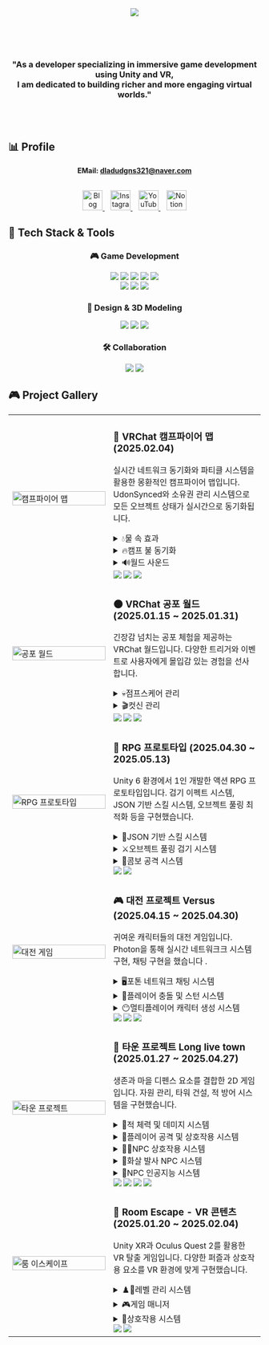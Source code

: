 <div align="center">
  <img src="https://capsule-render.vercel.app/api?type=Venom&color=0:6c5ce7,100:a29bfe&height=300&section=header&text=Development%20Log&fontSize=70&animation=twinkling&fontColor=e9e1ff&fontAlignY=40&desc=Unity%20VR%20Developer%20Portfolio&descSize=25&descAlignY=60&stroke=483d8b&strokeWidth=1" />
</div>

##
<br><br>
<div align="center">
  <h3>
   "As a developer specializing in immersive game development using Unity and VR,<br>
I am dedicated to building richer and more engaging virtual worlds."
  </h3>
</div>
<br><br>

## 📊 Profile

<div align="center">

**EMail: dladudgns321@naver.com**
<br><br>

<a href="https://blog.naver.com/y_oung99">
  <img src="https://play-lh.googleusercontent.com/rdmNKWDpwdzP-UBlrKQqVWwOm0vnvXg8lOD4vRQJQm8AR2lK2BBAGbrPzlDfI9lWyQ" width="40" alt="Blog"/>
</a>
&nbsp;&nbsp;
<a href="https://www.instagram.com/y___oung99">
  <img src="https://cdn-icons-png.flaticon.com/512/1384/1384063.png" width="40" alt="Instagram"/>
</a>
&nbsp;&nbsp;
<a href="https://www.youtube.com/@%EC%B4%88%EC%BD%94-v7b">
  <img src="https://littledeep.com/wp-content/uploads/2020/09/youtube-icon-style.png" width="40" alt="YouTube"/>
</a>
&nbsp;&nbsp;
<a href="https://www.notion.so/1c1ddb27d189802a9aa4f18bfff87027?pvs=4">
  <img src="https://noticon-static.tammolo.com/dgggcrkxq/image/upload/v1566778642/noticon/kjaaizycfgz017qxvlnu.png" width="40" alt="Notion"/>
</a>

</div>





## 🔧 Tech Stack & Tools

<div align="center">
  <h3>🎮 Game Development</h3>
  <img src="https://img.shields.io/badge/Unity-000000?style=for-the-badge&logo=Unity&logoColor=white"/>
  <img src="https://img.shields.io/badge/C%23-239120?style=for-the-badge&logo=CSharp&logoColor=white"/>
  <img src="https://img.shields.io/badge/Unity%20XR-000000?style=for-the-badge&logo=Unity&logoColor=white"/>
  <img src="https://img.shields.io/badge/VRChat%20SDK-000000?style=for-the-badge&logo=VRChat&logoColor=white"/>
  <img src="https://img.shields.io/badge/Oculus%20Integration-1C1E20?style=for-the-badge&logo=Oculus&logoColor=white"/>
  <br>
  <img src="https://img.shields.io/badge/Unity%20Shader%20Graph-000000?style=for-the-badge&logo=Unity&logoColor=white"/>
  <img src="https://img.shields.io/badge/Photon%20Networking-00ADEF?style=for-the-badge&logo=Photon&logoColor=white"/>
  <img src="https://img.shields.io/badge/UdonSharp-5865F2?style=for-the-badge&logo=VRChat&logoColor=white"/>
  
  <h3>🎨 Design & 3D Modeling</h3>
  <img src="https://img.shields.io/badge/Blender-F5792A?style=for-the-badge&logo=Blender&logoColor=white"/>
  <img src="https://img.shields.io/badge/Photoshop-31A8FF?style=for-the-badge&logo=Adobe%20Photoshop&logoColor=white"/>
  <img src="https://img.shields.io/badge/Figma-F24E1E?style=for-the-badge&logo=Figma&logoColor=white"/>
 
  
  <h3>🛠️ Collaboration</h3>
  <img src="https://img.shields.io/badge/GitHub-181717?style=for-the-badge&logo=GitHub&logoColor=white"/>
  <img src="https://img.shields.io/badge/Notion-000000?style=for-the-badge&logo=Notion&logoColor=white"/>
</div>


## 🎮 Project Gallery

<table>
  <tr>
    <td width="40%">
      <a href="https://youtu.be/5FuCTJ1qK3s">
        <img src="https://file.notion.so/f/f/6b98e78d-cc49-47f6-a0bf-9b1b0470f6ac/043cdd30-3adb-4c0c-8afe-202fe10264cc/image.png?table=block&id=1dfddb27-d189-805c-86d3-ea0dd317d05a&spaceId=6b98e78d-cc49-47f6-a0bf-9b1b0470f6ac&expirationTimestamp=1747648800000&signature=RohuXKO3JQxP6F_Ew3rS5KwahewSCjnA8SD0eWTF8RI&downloadName=image.png" width="100%" alt="캠프파이어 맵"/>
      </a>
    </td>
    <td width="60%">
      <h3>🌟 VRChat 캠프파이어 맵 (2025.02.04)</h3>
      <p>실시간 네트워크 동기화와 파티클 시스템을 활용한 몽환적인 캠프파이어 맵입니다. UdonSynced와 소유권 관리 시스템으로 모든 오브젝트 상태가 실시간으로 동기화됩니다.</p>
      <details>
        <summary>💧물 속 효과</summary>
   
```csharp
using UdonSharp;
using UnityEngine;
using VRC.SDKBase;

public class UnderWater : UdonSharpBehaviour
{
    public AudioSource audioSource;
    private bool isPlayerInWater = false;

    [Header("포스트 프로세싱 설정")]
    public GameObject normalPostProcessing;
    public GameObject underwaterPostProcessing;

    private void UpdatePostProcessing()
    {
        if (normalPostProcessing != null && underwaterPostProcessing != null)
        {
            normalPostProcessing.SetActive(!isPlayerInWater);
            underwaterPostProcessing.SetActive(isPlayerInWater);
        }
    }

    public override void OnPlayerTriggerEnter(VRCPlayerApi player)
    {
        if (player.isLocal)
        {
            isPlayerInWater = true;
            if (audioSource != null && !audioSource.isPlaying)
            {
                audioSource.Play();
            }
            UpdatePostProcessing();
        }
    }

    public override void OnPlayerTriggerExit(VRCPlayerApi player)
    {
        if (player.isLocal)
        {
            isPlayerInWater = false;
            if (audioSource != null && audioSource.isPlaying)
            {
                audioSource.Stop();
            }
            UpdatePostProcessing();
        }
    }
}
```
</details>


 <details>
        <summary>🔥캠프 불 동기화</summary>
   
```csharp
using UdonSharp;
using UnityEngine;
using VRC.SDKBase;
using VRC.Udon;

[UdonBehaviourSyncMode(BehaviourSyncMode.Manual)]
public class FireTrigger : UdonSharpBehaviour
{
    public GameObject Fire;
   
    [UdonSynced]
    private bool isActive;

    public bool IsActive
    {
        get => isActive;
        set
        {
            isActive = value;
            if (Fire != null)
            {
                Fire.SetActive(isActive);
            }
        }
    }

    public override void Interact()
    {
        if (Networking.IsOwner(gameObject))
        {
            IsActive = !IsActive;
            RequestSerialization();
        }
        else
        {
            Networking.SetOwner(Networking.LocalPlayer, gameObject);
            SendCustomNetworkEvent(VRC.Udon.Common.Interfaces.NetworkEventTarget.Owner, nameof(Interact));
        }
    }

    public override void OnDeserialization()
    {
        if (Fire != null)
        {
            Fire.SetActive(isActive);
        }
    }
}
```
</details>
 <details>
        <summary>🔊월드 사운드</summary>
   
```csharp
using UdonSharp;
using UnityEngine;
using VRC.SDKBase;

public class WorldSound : UdonSharpBehaviour
{
    [Header("소리 설정")]
    [Tooltip("소리를 재생할 오브젝트")]
    public GameObject Sound;

    [Header("소리 범위 설정")]
    [Tooltip("소리가 최대 볼륨으로 들리는 거리")]
    public float minDistance = 1f;

    [Tooltip("소리가 들리는 최대 거리")]
    public float maxDistance = 10f;

    [Tooltip("소리 볼륨")]
    [Range(0f, 1f)]
    public float volume = 1f;

    private AudioSource audioSource;

    private void Start()
    {
        if (Sound != null)
        {
            audioSource = Sound.GetComponent<AudioSource>();
            ApplySoundSettings();
        }
    }

    public void ApplySoundSettings()
    {
        if (audioSource != null)
        {
            audioSource.minDistance = minDistance;
            audioSource.maxDistance = maxDistance;
            audioSource.volume = volume;
            audioSource.spatialBlend = 1f; // 3D 사운드로 설정
        }
    }

    public override void Interact()
    {
        if (audioSource == null && Sound != null)
        {
            audioSource = Sound.GetComponent<AudioSource>();
            ApplySoundSettings();
        }

        if (audioSource != null)
        {
            if (audioSource.isPlaying)
            {
                audioSource.Stop();
            }
            else
            {
                audioSource.Play();
            }
        }
    }

    // 에디터에서 값이 변경될 때 호출
    private void OnValidate()
    {
        if (Application.isPlaying && audioSource != null)
        {
            ApplySoundSettings();
        }
    }
}
```
</details>
      <div>
        <img src="https://img.shields.io/badge/네트워크-5cb85c?style=flat-square"/>
        <img src="https://img.shields.io/badge/파티클-5bc0de?style=flat-square"/>
        <img src="https://img.shields.io/badge/효과-d9534f?style=flat-square"/>
      </div>
    </td>
  </tr>
  
  <tr>
    <td width="40%">
      <a href="https://youtu.be/SFu2kHuo2Yw">
        <img src="https://file.notion.so/f/f/6b98e78d-cc49-47f6-a0bf-9b1b0470f6ac/c019b766-3481-4ee3-82d2-9d758319388e/image.png?table=block&id=1dfddb27-d189-808f-9b91-c0fb940fc6b4&spaceId=6b98e78d-cc49-47f6-a0bf-9b1b0470f6ac&expirationTimestamp=1747648800000&signature=GWKXzEQpB0rNCOkK9vIac5nGGMz8F-62mLKE9KlhUnw&downloadName=image.png" width="100%" alt="공포 월드"/>
      </a>
    </td>
    <td width="60%">
      <h3>🌑 VRChat 공포 월드 (2025.01.15 ~ 2025.01.31)</h3>
      <p>긴장감 넘치는 공포 체험을 제공하는 VRChat 월드입니다. 다양한 트리거와 이벤트로 사용자에게 몰입감 있는 경험을 선사합니다.</p>
      <details>
        <summary>💀점프스케어 관리 </summary>
   
```csharp
public class JumpscareController : UdonSharpBehaviour
{
    [Header("UI 설정")]
    public Canvas jumpscareCanvas;
    public Image jumpscareImage;
    public float imageDuration = 1f;     // 이미지 표시 총 시간
    public float fadeInDuration = 0.1f;  // 페이드 인에 걸리는 시간
    public float fadeOutDuration = 0.2f; // 페이드 아웃에 걸리는 시간

    [Header("사운드 설정")]
    public AudioSource jumpscareSound;
    
    private bool isJumpscareActive = false;
    private float timer = 0f;

    private void TriggerJumpscare()
    {
        isJumpscareActive = true;
        timer = 0f;

        // 캔버스 활성화 및 이미지 초기화
        if (jumpscareCanvas != null)
        {
            jumpscareCanvas.gameObject.SetActive(true);
            
            if (jumpscareImage != null)
            {
                // 시작 시 완전히 투명하게 설정
                Color imageColor = jumpscareImage.color;
                imageColor.a = 0f;
                jumpscareImage.color = imageColor;
            }
        }

        // 사운드 재생
        if (jumpscareSound != null)
        {
            jumpscareSound.Play();
        }
    }
}
```
</details>
<details>
        <summary>🎬컷신 관리  </summary>
   
```csharp
public class CutsceneController : UdonSharpBehaviour
{
    [Header("컷신 기본 설정")]
    public Camera cutsceneCamera;           // 컷신용 카메라
    public float cinematicDuration = 20f;   // 전체 컷신 지속 시간
    
    [Header("컷신 이벤트 컨트롤러")]
    public AudioSource sound1;              // 사운드 효과
    public GameObject[] ghostObjects;        // 귀신 오브젝트들
    
    [Header("컷신용 조명 설정")]
    public Light finalPointLight;           // 마지막에 비출 PointLight
    
    private bool isPlaying = false;
    private float timer = 0f;
    private VRCPlayerApi localPlayer;
    private int currentPhase = 0;           // 현재 페이즈
    
    public override void OnPlayerTriggerEnter(VRCPlayerApi player)
    {
        if (player == Networking.LocalPlayer && !isPlaying)
        {
            StartCinematic();
        }
    }
    
    public void StartCinematic()
    {
        isPlaying = true;
        timer = 0f;
        currentPhase = 0;
        
        // 플레이어 이동 제한
        if(localPlayer != null)
        {
            localPlayer.Immobilize(true);
        }
        
        // 컷신 카메라 활성화
        if(cutsceneCamera != null)
        {
            cutsceneCamera.enabled = true;
        }
    }
    
    private void SetAllGhostsActive(bool active)
    {
        if (ghostObjects == null) return;
        
        for(int i = 0; i < ghostObjects.Length; i++)
        {
            if(ghostObjects[i] != null)
                ghostObjects[i].SetActive(active);
        }
    }
}
```
</details>
      <div>
        <img src="https://img.shields.io/badge/네트워크-5cb85c?style=flat-square"/>
        <img src="https://img.shields.io/badge/호러게임-5bc0de?style=flat-square"/>
        <img src="https://img.shields.io/badge/공포체험-d9534f?style=flat-square"/>
      </div>
    </td>
  </tr>
  
  <tr>
    <td width="40%">
      <a href="https://youtu.be/pIG3t2twTZ4">
        <img src="https://github.com/user-attachments/assets/a4f4ec45-076d-435a-8d74-d694efe7d1cb" width="100%" alt="RPG 프로토타입"/>
      </a>
    </td>
    <td width="60%">
      <h3>🎯 RPG 프로토타입 (2025.04.30 ~ 2025.05.13)</h3>
      <p>Unity 6 환경에서 1인 개발한 액션 RPG 프로토타입입니다. 검기 이펙트 시스템, JSON 기반 스킬 시스템, 오브젝트 풀링 최적화 등을 구현했습니다.</p>
      <details>
        <summary>🛜JSON 기반 스킬 시스템 </summary>
   
```csharp
public class SkillLoader : MonoBehaviour
{
    public static SkillLoader skillLoader;
    public List<Skill> skill;

    void LoadSkills()
    {
        TextAsset jsonFile = Resources.Load<TextAsset>("skill");
        if (jsonFile != null)
        {
            skill = new List<Skill>(JsonHelper.FromJson<Skill>(jsonFile.text));
            Debug.Log("스킬 개수: " + skill.Count);
            Debug.Log("첫번째 스킬 이름: " + skill[0].name);
        }
        else
        {
            Debug.LogError("skills.json 파일을 찾을 수 없습니다.");
        }
    }
}

[System.Serializable]
public class Skill
{
    public string name;
    public int damage;
    public float cooldown;
}
```
</details>

<details>
        <summary>⚔️오브젝트 풀링 검기 시스템   </summary>
   
```csharp
public class SlashController : MonoBehaviour
{
    public GameObject[] slashPrefabs;  // 사용할 검기 이펙트 프리팹들
    public Transform[] slashPositions;  // 각 검기 이펙트의 생성 위치/방향
    public int currentSlashIndex = 0;
    
    [Header("오브젝트 풀링 설정")]
    public int poolSize = 5;
    public bool autoExpand = true;
    
    private Dictionary<int, List<GameObject>> slashPools;

    private void InitializeObjectPools()
    {
        slashPools = new Dictionary<int, List<GameObject>>();
        
        // 각 프리팹 타입별로 풀 생성
        for (int i = 0; i < slashPrefabs.Length; i++)
        {
            if (slashPrefabs[i] == null) continue;
            
            List<GameObject> pool = new List<GameObject>();
            slashPools[i] = pool;
            
            // 풀 사이즈만큼 오브젝트 미리 생성
            for (int j = 0; j < poolSize; j++)
            {
                CreateNewSlashInstance(i);
            }
        }
    }
    
    // 풀에서 사용 가능한 오브젝트 가져오기
    private GameObject GetSlashFromPool(int prefabIndex)
    {
        if (!slashPools.ContainsKey(prefabIndex))
        {
            slashPools[prefabIndex] = new List<GameObject>();
            for (int i = 0; i < poolSize; i++)
            {
                CreateNewSlashInstance(prefabIndex);
            }
        }
        
        List<GameObject> pool = slashPools[prefabIndex];
        
        // 비활성화된 오브젝트 찾기
        foreach (GameObject slash in pool)
        {
            if (slash != null && !slash.activeInHierarchy)
            {
                return slash;
            }
        }
        
        // 자동 확장이 활성화된 경우
        if (autoExpand)
        {
            return CreateNewSlashInstance(prefabIndex);
        }
        
        return null;
    }
}
```
</details>

<details>
        <summary>🤺콤보 공격 시스템   </summary>
   
```csharp
public class Player : MonoBehaviour
{
    private bool _isAttacking = false;
    private Animator animator;
    private bool canCombo = true;
    private float lastComboTime = 0f;
    
    int hashAttackCount = Animator.StringToHash("AttackCount");
    
    public int AttackCount
    {
        get => animator.GetInteger(hashAttackCount);
        set => animator.SetInteger(hashAttackCount, value);
    }

    void Update()
    {
        // 콤보 타이머 처리: 일정 시간 동안 다음 콤보 입력이 없으면 공격 상태 종료
        if (isAttacking && canCombo && Time.time - lastComboTime > comboTimeout)
        {
            isAttacking = false;
            AttackCount = 0;
            canCombo = true;
        }

        // 공격 입력 처리 (마우스 좌클릭)
        if (Input.GetMouseButtonDown(0))
        {
            if (!isAttacking)
            {
                // 첫 번째 공격 시작
                isAttacking = true;
                AttackCount = 1;
                animator.SetTrigger("Attack");
                canCombo = false;
            }
            else if (canCombo)
            {
                // 콤보 공격 (다음 단계로 진행)
                int nextAttack = AttackCount + 1;
                if (nextAttack <= 3)  // 최대 3단계 콤보
                {
                    AttackCount = nextAttack;
                    animator.SetTrigger("Attack");
                    canCombo = false;
                }
            }
        }
    }
    
    // 마지막 콤보 애니메이션이 끝날 때 호출될 이벤트 함수
    public void OnAttackAnimationEnd()
    {
        isAttacking = false;
        AttackCount = 0;
        canCombo = true;
    }

    // 중간 콤보 애니메이션이 끝날 때 호출될 이벤트 함수
    public void OnComboAnimationEnd()
    {
        canCombo = true;
        lastComboTime = Time.time;
    }
}
```
</details>
      <div>
        <img src="https://img.shields.io/badge/RPG-5cb85c?style=flat-square"/>
        <img src="https://img.shields.io/badge/1인개발-f0ad4e?style=flat-square"/>
      </div>
    </td>
  </tr>
  
  <tr>
    <td width="40%">
      <a href="https://youtu.be/Tnn4wbkD6_E">
        <img src="https://file.notion.so/f/f/6b98e78d-cc49-47f6-a0bf-9b1b0470f6ac/5c5b2d54-3a3f-40ef-82b9-bf9870f9fea2/%EC%8A%A4%ED%81%AC%EB%A6%B0%EC%83%B7_2025-04-29_171134.png?table=block&id=1e4ddb27-d189-80a2-99f0-c94d306abf57&spaceId=6b98e78d-cc49-47f6-a0bf-9b1b0470f6ac&expirationTimestamp=1747648800000&signature=i08ub_su6FxXMbuEGW8fwomr3EAOJIFMbGqGwnGIafY&downloadName=%EC%8A%A4%ED%81%AC%EB%A6%B0%EC%83%B7+2025-04-29+171134.png" width="100%" alt="대전 게임"/>
      </a>
    </td>
    <td width="60%">
      <h3>🎮 대전 프로젝트 Versus (2025.04.15 ~ 2025.04.30)</h3>
      <p>귀여운 캐릭터들의 대전 게임입니다. Photon을 통해 실시간 네트워크크 시스템 구현, 채팅 구현을 했습니다 .</p>
      
<details>
        <summary>🖥️포톤 네트워크 채팅 시스템   </summary>
   
```csharp
public class ChatManager : MonoBehaviourPunCallbacks
{
    // 싱글톤 인스턴스 (전역 접근용)
    public static ChatManager Instance { get; private set; }
    public GameObject m_Content;
    public GameObject chatTextPrefab;
    public TMP_InputField m_inputField;
    public ScrollRect scrollRect;
    
    PhotonView photonview;
    
    // 입력 필드에서 엔터 키를 눌렀을 때 호출
    public void OnEndEditEvent()
    {
        if (Input.GetKeyDown(KeyCode.Return))
        {
            string nickname = GetCharacterNickname();
            string strMessage = nickname + " : " + m_inputField.text;
            photonview.RPC("RPC_Chat", RpcTarget.All, strMessage);
            m_inputField.text = "";
        }
    }
    
    // 캐릭터 ID에 따라 닉네임 반환
    string GetCharacterNickname()
    {
        string nickname = "알수없음";
        if (Photon.Pun.PhotonNetwork.LocalPlayer.CustomProperties.ContainsKey("CharacterSelection"))
        {
            int charId = (int)Photon.Pun.PhotonNetwork.LocalPlayer.CustomProperties["CharacterSelection"];
            if (charId == 0) nickname = "노랭이";
            else if (charId == 1) nickname = "파랭이";
        }
        return nickname;
    }
    
    // RPC로 호출되는 채팅 함수 (모든 클라이언트에서 실행)
    [PunRPC]
    void RPC_Chat(string message)
    {
        // 받은 메시지를 UI에 추가
        AddChatMessage(message);
    }
}
```
</details>

<details>
        <summary>💫플레이어 충돌 및 스턴 시스템   </summary>
   
```csharp
public class Player : MonoBehaviour
{
    private Rigidbody rb;
    private bool canMove = true;
    private bool isStuned = false;
    private bool wasStuned = false;
    private float pushForce;
    private Vector3 pushDir;
    
    /// <summary>
    /// 플레이어를 스턴 상태로 만들고 특정 방향으로 밀어내는 함수
    /// </summary>
    /// <param name="velocityF">밀어내는 방향과 힘을 결합한 벡터</param>
    /// <param name="time">스턴 지속 시간 (초)</param>
    public void HitPlayer(Vector3 velocityF, float time)
    {
        // 스턴 상태 설정
        isStuned = true;
        canMove = false;
        
        // 밀려나는 힘과 방향 설정
        pushForce = velocityF.magnitude;
        pushDir = Vector3.Normalize(velocityF);
        
        // 현재 수직 속도 유지하며 수평 방향만 설정
        Vector3 currentVelocity = rb.velocity;
        rb.velocity = new Vector3(velocityF.x, currentVelocity.y, velocityF.z);
        
        // 스턴 효과 적용 코루틴 시작
        StartCoroutine(Decrease(velocityF.magnitude, time));
        
        // 히트 사운드 재생
        AudioSource.PlayClipAtPoint(HitSound, transform.position, 2f);
    }
    
    /// <summary>
    /// 스턴 효과를 일정 시간 동안 적용하고 점차 감소시키는 코루틴
    /// </summary>
    private IEnumerator Decrease(float value, float duration)
    {
        // 현재 스턴 상태에서 중첩 스턴이 들어온 경우
        if (isStuned)
            wasStuned = true;
            
        // 지속 시간 동안 힘 감소율 계산
        float delta = value / duration;
        
        // 지정된 시간 동안 힘 감소
        for (float t = 0; t < duration; t += Time.deltaTime)
        {
            yield return null;
            
            // 일반 바닥에서는 힘 감소
            pushForce = pushForce - Time.deltaTime * delta;
            pushForce = pushForce < 0 ? 0 : pushForce;
        }
        
        // 중첩 스턴이 아닌 경우 스턴 해제
        if (!wasStuned)
        {
            isStuned = false;
            canMove = true;
        }
        else
        {
            wasStuned = false;
        }
    }
}
```
</details>

<details>
        <summary>😶멀티플레이어 캐릭터 생성 시스템   </summary>
   
```csharp
public class PlayerManager : MonoBehaviourPunCallbacks
{
    [SerializeField] private GameObject[] characterPrefabs = new GameObject[2];
    [SerializeField] private Transform character1SpawnPoint;
    [SerializeField] private Transform character2SpawnPoint;
    
    private readonly string CHARACTER_SELECTION_PROP = "CharacterSelection";
    
    // 플레이어 캐릭터 생성 메서드
    private void SpawnPlayer()
    {
        // 캐릭터 ID 가져오기
        int characterID = 0;
        
        if (PlayerPrefs.HasKey(CHARACTER_PREFS_KEY))
        {
            characterID = PlayerPrefs.GetInt(CHARACTER_PREFS_KEY);
        }
        else if (PhotonNetwork.LocalPlayer.CustomProperties.TryGetValue(CHARACTER_SELECTION_PROP, out object characterObj))
        {
            characterID = (int)characterObj;
        }
        
        // 캐릭터 ID에 따른 스폰 위치 결정
        Vector3 spawnPosition = Vector3.zero;
        Quaternion spawnRotation = Quaternion.identity;
        
        switch (characterID)
        {
            case 0: // Character1 스폰 위치
                if (character1SpawnPoint != null)
                {
                    spawnPosition = character1SpawnPoint.position;
                    spawnRotation = character1SpawnPoint.rotation;
                }
                break;
                
            case 1: // Character2 스폰 위치
                if (character2SpawnPoint != null)
                {
                    spawnPosition = character2SpawnPoint.position;
                    spawnRotation = character2SpawnPoint.rotation;
                }
                break;
        }
        
        // 네트워크를 통해 플레이어 생성
        string prefabName = characterPrefabs[characterID].name;
        GameObject playerObj = PhotonNetwork.Instantiate(prefabName, spawnPosition, spawnRotation);
        
        // 카메라 및 컨트롤 설정
        SetupPlayerCamera(playerObj);
    }
}
```
</details>
      <div>
        <img src="https://img.shields.io/badge/pvp-5cb85c?style=flat-square"/>
        <img src="https://img.shields.io/badge/아트워크-f0ad4e?style=flat-square"/>
        <img src="https://img.shields.io/badge/3D-d9534f?style=flat-square"/>
      </div>
    </td>
  </tr>
  
  <tr>
    <td width="40%">
      <a href="https://youtu.be/0hPzJI-Z2zI">
        <img src="https://file.notion.so/f/f/6b98e78d-cc49-47f6-a0bf-9b1b0470f6ac/f3bfd331-cf92-4ab9-b982-6848641350fc/image.png?table=block&id=1dfddb27-d189-8031-a245-db37aa202e1f&spaceId=6b98e78d-cc49-47f6-a0bf-9b1b0470f6ac&expirationTimestamp=1747648800000&signature=G17xWK7VnboCDY2gYrNNeIIVmF96x8lmHQMryYm5LeU&downloadName=image.png" width="100%" alt="타운 프로젝트"/>
      </a>
    </td>
    <td width="60%">
      <h3>🏰 타운 프로젝트 Long live town (2025.01.27 ~ 2025.04.27)</h3>
      <p>생존과 마을 디펜스 요소를 결합한 2D 게임입니다. 자원 관리, 타워 건설, 적 방어 시스템을 구현했습니다.</p>
      
<details>
        <summary>🧟적 체력 및 데미지 시스템    </summary>
   
```csharp
public class EnemyHealth : MonoBehaviour
{
    [Header("체력 설정")]
    public float maxHealth = 100f;      // 최대 체력
    public float currentHealth;         // 현재 체력
    
    [Header("UI 설정")]
    public Image healthBarImage;        // 체력바 이미지
    public float smoothSpeed = 5f;      // 체력바 변화 속도
    public GameObject floatingDamageTextPrefab; // 데미지 텍스트 프리팹
    
    // 데미지 처리 함수
    public void TakeDamage(float damage, Vector2 hitPosition = default)
    {
        // 죽었거나 무적 상태면 데미지를 받지 않음
        if (isDead || isInvincible) return;
        
        // 체력 감소
        currentHealth = Mathf.Max(0, currentHealth - damage);
        
        // 데미지 텍스트 생성
        ShowDamageText(damage);
        
        // 체력바 업데이트
        UpdateHealthBar();
        
        // 사망 체크
        if (currentHealth <= 0)
        {
            Die();
        }
        else
        {
            // 무적 시간 및 깜빡임 효과 적용
            StartCoroutine(InvincibilityCoroutine());
        }
    }
    
    // 데미지 텍스트 표시 함수
    private void ShowDamageText(float damage)
    {
        // 데미지 텍스트 생성 및 애니메이션 처리
        if (floatingDamageTextPrefab != null)
        {
            GameObject textObj = Instantiate(floatingDamageTextPrefab, transform.position + Vector3.up, Quaternion.identity);
            TextMeshProUGUI tmpText = textObj.GetComponent<TextMeshProUGUI>();
            if (tmpText != null)
            {
                tmpText.text = damage.ToString("0");
                StartCoroutine(AnimateDamageText(textObj));
            }
        }
    }
}
```
</details>

<details>
        <summary>💬플레이어 공격 및 상호작용 시스템   </summary>
   
```csharp
public class Player : MonoBehaviour
{
    // 현재 플레이어가 장착한 아이템
    public Item equippedItem;
    
    // 공격 설정
    [Header("공격 설정")]
    private float attackDamage;      
    [SerializeField] private float attackRange = 1.5f;
    [SerializeField] private Transform attackPoint;
    
    // 외부에서 장착 아이템을 세팅하는 함수
    public void SetEquippedItem(Item item)
    {
        equippedItem = item;
        
        // 아이템이 있으면 데미지 설정, 없으면 기본 데미지 1로 설정
        if (item != null && item.itemType == ItemType.Weapon)
        {
            attackDamage = item.damage;
        }
        else
        {
            attackDamage = 1f; // 기본 데미지
        }
    }
    
    // 공격 수행 함수
    private void Attack()
    {
        if (isAttacking) return; // 이미 공격 중이면 무시
        
        isAttacking = true;
        
        // 공격 애니메이션 재생
        if (animator != null)
        {
            animator.SetTrigger("1_Attack");
        }
        
        // 공격 데미지 적용 (딜레이 후)
        StartCoroutine(ApplyAttackDamage());
        
        // 공격 쿨다운 시작
        StartCoroutine(AttackCooldown());
    }
    
    // 공격 데미지 적용 코루틴
    private IEnumerator ApplyAttackDamage()
    {
        // 공격 애니메이션 시작 후 일정 시간 대기
        yield return new WaitForSeconds(attackDelay);
        
        // 공격 범위 내 적 감지
        Collider2D[] hitEnemies = Physics2D.OverlapCircleAll(attackPoint.position, attackRange, LayerMask.GetMask("Enemy"));
        
        // 감지된 모든 적에게 데미지 적용
        foreach (Collider2D enemy in hitEnemies)
        {
            EnemyHealth enemyHealth = enemy.GetComponent<EnemyHealth>();
            if (enemyHealth != null)
            {
                // 데미지 적용 (현재 위치 기준)
                enemyHealth.TakeDamage(attackDamage, attackPoint.position);
            }
        }
    }
}
```
</details>

<details>
        <summary>👩‍🦲NPC 상호작용 시스템    </summary>
   
```csharp
public class NpcInteraction : MonoBehaviour
{
    [Header("상호작용 설정")]
    [SerializeField] private float interactionRange = 2.0f;
    [SerializeField] private KeyCode interactionKey = KeyCode.F;
    
    [Header("UI 설정")]
    private GameObject interactionPrompt;    // NPC와 상호작용할 수 있을 때 표시되는 프롬프트 UI
    private GameObject npcInfoPanel;         // NPC 정보를 표시하는 패널
    
    // 참조 변수
    private Transform playerTransform;
    private Npc currentNpc;
    public bool isInteracting = false;
    
    // 가장 가까운 NPC 찾기
    private Npc FindNearestNpc()
    {
        Npc closestNpc = null;
        float closestDistance = interactionRange;
        
        Npc[] allNpcs = FindObjectsOfType<Npc>();
        foreach (Npc npc in allNpcs)
        {
            float distance = Vector3.Distance(playerTransform.position, npc.transform.position);
            if (distance < closestDistance)
            {
                closestDistance = distance;
                closestNpc = npc;
            }
        }
        
        return closestNpc;
    }
    
    // NPC와 상호작용 시작
    private void StartInteraction(Npc npc)
    {
        currentNpc = npc;
        isInteracting = true;
        
        // 플레이어 공격 비활성화
        Player player = playerTransform.GetComponent<Player>();
        if (player != null)
            player.isAttack = false;
        
        // NPC 정보 패널 표시
        if (npcInfoPanel)
        {
            npc.transform.GetChild(1).transform.Find("npcInfoPanel").gameObject.SetActive(true);
        }
        
        // 상호작용 프롬프트 숨기기
        if (interactionPrompt)
            npc.transform.GetChild(1).transform.Find("NPCPrompt").gameObject.SetActive(false);
        
        // NPC에게 상호작용 시작 알림
        npc.OnInteractionStart();
    }
}
```
</details>

<details>
        <summary>🏹화살 발사 NPC 시스템   </summary>
   
```csharp
public class ArrowShooter_Npc : MonoBehaviour
{
    public static bool isBowEquipped = false;
    public static int arrowDamage;
    public GameObject arrowPrefab; // 화살 프리팹
    public Transform shootPoint;  // 화살이 발사될 위치
    public float arcHeight = 2f; // 반원 또는 타원의 높이
    public float maxShootDistance = 10f; // 발사 가능 최대 X축 거리
    
    private Queue<GameObject> arrowPool = new Queue<GameObject>(); // 화살 오브젝트 풀
    private float lastShootTime = -999f;
    private Npc npc;
    
    void Update()
    {
        // NPC 자동 발사: 가장 가까운 몹이 일정 거리 이내면 쿨타임마다 자동 발사
        GameObject targetMob = FindNearestMob();
        if (targetMob == null) return;
        
        float distance = Mathf.Abs(shootPoint.position.x - targetMob.transform.position.x);
        if (distance > maxShootDistance) return;
        
        if (npc.bow.activeSelf == true)
        {
            isBowEquipped = true;
            arrowDamage = npc.attackDamage;
        }
        else
        {
            isBowEquipped = false;
        }
        
        if (Time.time - lastShootTime >= 1.0f) // 쿨타임 1초
        {
            if (isBowEquipped && ShootArrow())
            {
                lastShootTime = Time.time;
                GameManager.instance.PlaySFX("ArrowAttack");
            }
        }
    }
    
    // 화살 발사 함수
    public bool ShootArrow()
    {
        // 가장 가까운 몹 찾기
        GameObject targetMob = FindNearestMob();
        if (targetMob == null) return false;
        
        // 거리 체크
        float xDistanceToMob = Mathf.Abs(shootPoint.position.x - targetMob.transform.position.x);
        if (xDistanceToMob > maxShootDistance) return false;
        
        // 화살 가져오기
        GameObject arrow = GetPooledArrow();
        if (arrow == null) return false;
        
        // 화살 초기화 및 설정
        arrow.transform.position = shootPoint.position;
        arrow.SetActive(true);
        
        // 화살의 충돌 핸들러에 NPC별 공격력 세팅
        EffectCollisionHandler handler = arrow.GetComponent<EffectCollisionHandler>();
        if (handler != null)
        {
            handler.isNpcArrow = true; // NPC가 쏜 화살임을 표시
            handler.npcAttackDamage = npc.attackDamage; // 이 NPC의 공격력
        }
        
        // 화살 이동 코루틴 시작
        Vector3 startPosition = shootPoint.position + new Vector3(0, 2f, 0);
        Vector3 targetPosition = targetMob.transform.position + new Vector3(0, 2f, 0);
        StartCoroutine(MoveArrowInArc(arrow, startPosition, targetPosition));
        
        return true;
    }
}
```
</details>

<details>
        <summary>🤖NPC 인공지능 시스템   </summary>
   
```csharp
public class Npc : MonoBehaviour
{
    // NPC 상태
    public enum NpcState { Idle, Moving, Interacting, Escaping }
    private NpcState currentState = NpcState.Idle;

    // NPC 작업 유형
    public enum NpcTask
    {
        None,
        Woodcutting, // 나무 채집
        Mining,      // 광물 채집
        Combat,      // 전투
        BowCombat    // 활사용 전투
    }
    private NpcTask currentTask = NpcTask.None;
    
    [Header("이동 설정")]
    [SerializeField] private float moveSpeed = 1.0f;
    [SerializeField] private float idleTimeMin = 2.0f;
    [SerializeField] private float idleTimeMax = 5.0f;
    [SerializeField] private float moveTimeMin = 1.0f;
    [SerializeField] private float moveTimeMax = 3.0f;
    private float movementRange = 30.0f;
    
    // 다음 행동 결정
    private void DecideNextAction()
    {
        if (!randomMovementActive) return;
        
        // 랜덤 확률로 다음 행동 결정
        float randomValue = Random.value;
        
        if (isMoving)
        {
            // 이동 중이면 정지 상태로 전환
            isMoving = false;
            currentState = NpcState.Idle;
            rb.velocity = Vector2.zero;
            
            // 정지 시간 랜덤 설정
            idleTimer = Random.Range(idleTimeMin, idleTimeMax);
        }
        else
        {
            // 정지 중이면 이동 상태로 전환
            isMoving = true;
            currentState = NpcState.Moving;
            
            // 랜덤 방향 설정
            float randomAngle = Random.Range(0f, 360f);
            moveDirection = new Vector2(
                Mathf.Cos(randomAngle * Mathf.Deg2Rad),
                Mathf.Sin(randomAngle * Mathf.Deg2Rad)
            ).normalized;
            
            // 이동 시간 랜덤 설정
            moveTimer = Random.Range(moveTimeMin, moveTimeMax);
        }
    }
    
    // 정지 상태 처리
    private void HandleIdleState()
    {
        // 정지 타이머 감소
        idleTimer -= Time.deltaTime;
        
        // 타이머가 0 이하면 다음 행동 결정
        if (idleTimer <= 0f)
        {
            DecideNextAction();
        }
        
        // 애니메이션 업데이트
        if (animator != null)
        {
            animator.SetBool("1_Move", false);
        }
    }
    
    // 이동 상태 처리
    private void HandleMovingState()
    {
        // 이동 타이머 감소
        moveTimer -= Time.deltaTime;
        
        // 타이머가 0 이하면 다음 행동 결정
        if (moveTimer <= 0f)
        {
            DecideNextAction();
            return;
        }
        
        // 초기 위치에서 너무 멀어지면 방향 전환
        Vector3 distanceFromStart = transform.position - initialPosition;
        if (distanceFromStart.magnitude > movementRange)
        {
            // 초기 위치 방향으로 방향 전환
            moveDirection = -distanceFromStart.normalized;
        }
        
        // 이동 적용
        rb.velocity = moveDirection * moveSpeed;
        
        // 방향 업데이트
        UpdateDirection(moveDirection);
        
        // 애니메이션 업데이트
        if (animator != null)
        {
            animator.SetBool("1_Move", true);
        }
    }
    
    // 작업 처리
    private void HandleTask()
    {
        switch (currentTask)
        {
            case NpcTask.Woodcutting:
                HandleWoodcuttingTask();
                break;
                
            case NpcTask.Mining:
                HandleMiningTask();
                break;
                
            case NpcTask.Combat:
                HandleCombatTask();
                break;
                
            case NpcTask.BowCombat:
                HandleBowCombatTask();
                break;
        }
    }
}
```
</details>
      <div>
        <img src="https://img.shields.io/badge/공성-5cb85c?style=flat-square"/>
        <img src="https://img.shields.io/badge/타워디펜스-f0ad4e?style=flat-square"/>
        <img src="https://img.shields.io/badge/생존-d9534f?style=flat-square"/>
        <img src="https://img.shields.io/badge/2D-5bc0de?style=flat-square"/>
      </div>
    </td>
  </tr>
  
  <tr>
    <td width="40%">
      <a href="https://youtu.be/NtjVl0uQS3w">
        <img src="https://file.notion.so/f/f/6b98e78d-cc49-47f6-a0bf-9b1b0470f6ac/dad986e4-f841-4ac9-98ab-750e0d77e896/image.png?table=block&id=1dfddb27-d189-80f3-9126-d6206324c762&spaceId=6b98e78d-cc49-47f6-a0bf-9b1b0470f6ac&expirationTimestamp=1747648800000&signature=PdVh8mLBn-GvJUol3qNGPEUAaznrCPky07Jp7y6n1ko&downloadName=image.png" width="100%" alt="룸 이스케이프"/>
      </a>
    </td>
    <td width="60%">
      <h3>🚪 Room Escape - VR 콘텐츠 (2025.01.20 ~ 2025.02.04)</h3>
      <p>Unity XR과 Oculus Quest 2를 활용한 VR 탈출 게임입니다. 다양한 퍼즐과 상호작용 요소를 VR 환경에 맞게 구현했습니다.</p>
      
<details>
        <summary>♟️🧩레벨 관리 시스템   </summary>
   
```csharp
public class Level : MonoBehaviour
{
    [Header("기본값")]
    public List<GameObject> trapObject;    // 함정 오브젝트 리스트
    [SerializeField] private bool startYn = false;    // 시작여부
    public GameObject frameTrap;    // 프레임 함정이 없는 프레임
    
    [Header("현재 방")]
    [SerializeField] private int roomNumber;    // 방번호
    [SerializeField] private int randomNumber;    // 현재 함정 번호
    public List<GameObject> theTrapObject;    // 현재 함정 오브젝트 리스트
    
    // 오브젝트 상태 저장 구조체
    [System.Serializable]
    private struct ObjectState
    {
        public Vector3 position;      // 위치
        public Quaternion rotation;   // 회전값
        public bool isActive;         // 활성화 상태
    }
    
    // 함정 설정 메서드
    public void SetUpTrap()
    {
        // 레벨을 초기 상태로 리셋
        ResetLevelToInitialState();
        
        // 50% 확률로 함정 설치
        if (Random.Range(0, 2) == 0 && theTrapObject.Count > 0)
        {
            randomNumber = Random.Range(0, theTrapObject.Count);
            theTrapObject[randomNumber].SetActive(true);
            isTrap = true;
            if(frameTrap != null) frameTrap.SetActive(false);
        }
        else
        {
            isTrap = false;
            if(frameTrap != null) frameTrap.SetActive(true);
        }
    }
    
    // 트리거 충돌 처리
    private void OnTriggerEnter(Collider other)
    {
        if (other.gameObject.name == "starting" && startYn)
        {
            roomNumber++; // 방 번호 증가
            // 함정 처리 로직
            SetUpTrap();
            thisRoom.text = "Room : " + roomNumber;
            handUi.text = "Room : " + roomNumber;
        }
    }
}
```
</details>

<details>
        <summary>🎮게임 매니저   </summary>
   
```csharp
public class GameManager : MonoBehaviour
{
    public static GameManager instance;
    public Image image;
    public AudioClip lockerSound;  // 사물함 소리
    public AudioClip catSound;     // 고양이 소리
    public AudioSource doorSound;  // 문 여는 소리
    public AudioSource respawnSound;  // 리스폰 소리
    
    void Awake()
    {
        // 싱글톤 패턴 구현
        if (instance == null)
        {
            instance = this;
            DontDestroyOnLoad(gameObject);
        }
        else if (instance != this)
        {
            Destroy(gameObject);
        }
        
        // 오디오 소스 초기화
        if (doorSound == null) doorSound = gameObject.AddComponent<AudioSource>();
        if (respawnSound == null) respawnSound = gameObject.AddComponent<AudioSource>();
    }
    
    // 페이드 효과 구현
    public void FadeOut()
    {
        StartCoroutine(FadeCoroutine());
    }
    
    IEnumerator FadeCoroutine()
    {
        // 페이드 아웃
        float fadeCount = 0f;
        while (fadeCount < 1.0f)
        {
            fadeCount += 0.1f;
            yield return new WaitForSeconds(0.001f);
            image.color = new Color(0, 0, 0, fadeCount);
        }
        
        // 페이드 인
        yield return new WaitForSeconds(0.5f);
        fadeCount = 1f;
        while (fadeCount > 0.0f)
        {
            fadeCount -= 0.01f;
            yield return new WaitForSeconds(0.05f);
            image.color = new Color(0, 0, 0, fadeCount);
        }
    }
}
```
</details>

<details>
        <summary>🎲상호작용 시스템  </summary>
   
```csharp
public class OpenLocker : MonoBehaviour
{
    private bool isOpen = false;  // 문이 열려있는지 상태를 체크
    private Quaternion startRotation;  // 시작 회전값
    private Quaternion targetRotation;  // 목표 회전값
    public GameObject door;
    public float rotationSpeed = 1f;  // 회전 속도 조절 변수
    private AudioSource lockerAudio;  // 각 Locker의 개별 AudioSource
    
    void Start()
    {
        // 초기 회전값과 목표 회전값 설정
        startRotation = door.transform.rotation;
        targetRotation = Quaternion.Euler(0, startRotation.eulerAngles.y + -90f, 0);
        
        // 오디오 설정
        lockerAudio = gameObject.AddComponent<AudioSource>();
        lockerAudio.clip = GameManager.instance.lockerSound;
        lockerAudio.spatialBlend = 1f;  // 3D 사운드 설정
    }
    
    // 클릭 이벤트 처리
    public void OnClickOpen()
    {
        if (!isOpen) 
        { 
            PlayLockerSound(0f, 1f);
            StartCoroutine(OpenDoorSmooth());
            isOpen = !isOpen;
        }
        else if (isOpen)
        {
            PlayLockerSound(2f, 2.7f);
            StartCoroutine(CloseDoorSmooth());
            isOpen = !isOpen;
        }
    }
    
    // 부드러운 문 열기 애니메이션
    IEnumerator OpenDoorSmooth()
    {
        float elapsedTime = 0f;
        float duration = rotationSpeed;
        Quaternion currentRotation = door.transform.rotation;
        
        while (elapsedTime < duration)
        {
            door.transform.rotation = Quaternion.Lerp(currentRotation, targetRotation, elapsedTime / duration);
            elapsedTime += Time.deltaTime;
            yield return null;
        }
        
        door.transform.rotation = targetRotation;
    }
}
```
</details>
      <div>
        <img src="https://img.shields.io/badge/VR탈출게임-5cb85c?style=flat-square"/>
        <img src="https://img.shields.io/badge/Oculus-5bc0de?style=flat-square"/>
      </div>
    </td>
  </tr>
</table>


